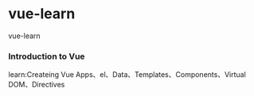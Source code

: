 # vue-learn
vue-learn


### Introduction to Vue
learn:Createing Vue Apps、el、Data、Templates、Components、Virtual DOM、Directives
